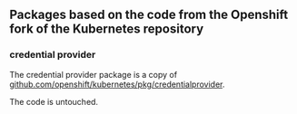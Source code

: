## Packages based on the code from the Openshift fork of the Kubernetes repository

### credential provider

The credential provider package is a copy of [github.com/openshift/kubernetes/pkg/credentialprovider](https://godoc.org/k8s.io/kubernetes/pkg/credentialprovider).

The code is untouched.
